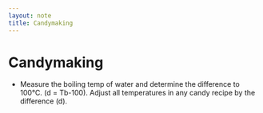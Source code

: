 ```yaml
---
layout: note
title: Candymaking
---
```


# Candymaking

* Measure the boiling temp of water and determine the difference to 100℃. (d = Tb-100). Adjust all temperatures in any candy recipe by the difference (d).
